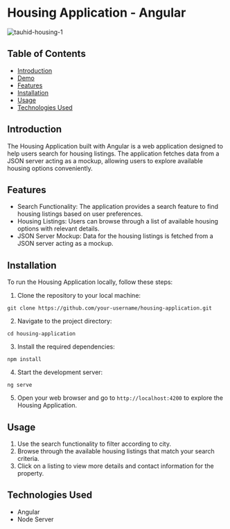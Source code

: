 # Housing Application - Angular

![tauhid-housing-1](https://github.com/Tauhid-Patel/angular-housing/assets/43630196/4759a050-434e-4047-9408-cc7ed277476f)


## Table of Contents
- [Introduction](#introduction)
- [Demo](#demo)
- [Features](#features)
- [Installation](#installation)
- [Usage](#usage)
- [Technologies Used](#technologies-used)

## Introduction
The Housing Application built with Angular is a web application designed to help users search for housing listings. The application fetches data from a JSON server acting as a mockup, allowing users to explore available housing options conveniently.

## Features
- Search Functionality: The application provides a search feature to find housing listings based on user preferences.
- Housing Listings: Users can browse through a list of available housing options with relevant details.
- JSON Server Mockup: Data for the housing listings is fetched from a JSON server acting as a mockup.

## Installation
To run the Housing Application locally, follow these steps:

1. Clone the repository to your local machine:
```
git clone https://github.com/your-username/housing-application.git
```

2. Navigate to the project directory:
```
cd housing-application
```

3. Install the required dependencies:
```
npm install
```

4. Start the development server:
```
ng serve
```

5. Open your web browser and go to `http://localhost:4200` to explore the Housing Application.

## Usage
 
1. Use the search functionality to filter according to city.
2. Browse through the available housing listings that match your search criteria.
3. Click on a listing to view more details and contact information for the property.

## Technologies Used
- Angular
- Node Server
